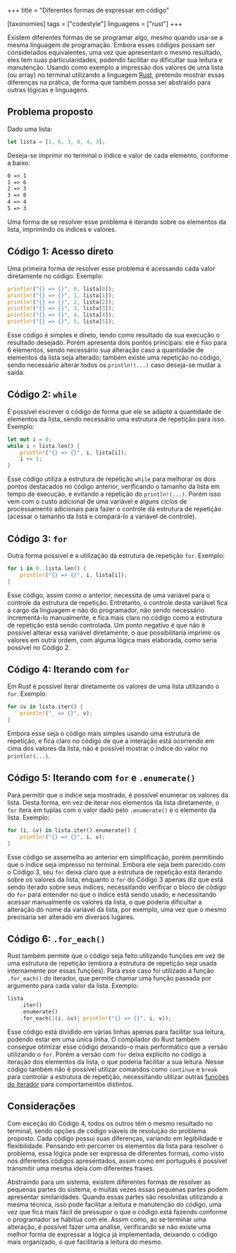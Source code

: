 +++
title = "Diferentes formas de expressar em código"

[taxonomies]
tags = ["codestyle"]
linguagens = ["rust"]
+++

Existem diferentes formas de se programar algo, mesmo quando usa-se a mesma linguagem de programação. Embora esses códigos possam ser considerados equivalentes, uma vez que apresentam o mesmo resultado, eles tem suas particularidades, podendo facilitar ou dificultar sua leitura e manutenção. Usando como exemplo a impressão dos valores de uma lista (ou array) no terminal utilizando a linguagem [Rust](https://www.rust-lang.org/pt-BR/), pretendo mostrar essas diferenças na prática, de forma que também possa ser abstraído para outras lógicas e linguagens.

## Problema proposto

Dado uma lista:

```rust
let lista = [1, 6, 3, 8, 4, 3];
```

Deseja-se imprimir no terminal o índice e valor de cada elemento, conforme a baixo:

```txt
0 => 1
1 => 6
2 => 3
3 => 8
4 => 4
5 => 3
```

Uma forma de se resolver esse problema é iterando sobre os elementos da lista, imprimindo os índices e valores.

## Código 1: Acesso direto

Uma primeira forma de resolver esse problema é acessando cada valor diretamente no código. Exemplo:

```rust
println!("{} => {}", 0, lista[0]);
println!("{} => {}", 1, lista[1]);
println!("{} => {}", 2, lista[2]);
println!("{} => {}", 3, lista[3]);
println!("{} => {}", 4, lista[4]);
println!("{} => {}", 5, lista[5]);
```

Esse código é simples e direto, tendo como resultado da sua execução o resultado desejado. Porém apresenta dois pontos principais: ele é fixo para 6 elementos, sendo necessário sua alteração caso a quantidade de elementos da lista seja alterado; também existe uma repetição no código, sendo necessário alterar todos os `println!(...)` caso deseja-se mudar a saída.

## Código 2: `while`

É possível escrever o código de forma que ele se adapte a quantidade de elementos da lista, sendo necessário uma estrutura de repetição para isso. Exemplo:

```rust
let mut i = 0;
while i < lista.len() {
    println!("{} => {}", i, lista[i]);
    i += 1;
}
```

Esse código utiliza a estrutura de repetição `while` para melhorar os dois pontos destacados no código anterior, verificando o tamanho da lista em tempo de execução, e evitando a repetição do `println!(...)`. Porém isso vem com o custo adicional de uma variável e alguns ciclos de processamento adicionais para fazer o controle da estrutura de repetição (acessar o tamanho da lista e compará-lo a variável de controle).

## Código 3: `for`

Outra forma possível é a utilização da estrutura de repetição `for`. Exemplo:

```rust
for i in 0..lista.len() {
    println!("{} => {}", i, lista[i]);
}
```

Esse código, assim como o anterior, necessita de uma variável para o controle da estrutura de repetição. Entretanto, o controle desta variável fica a cargo da linguagem e não do programador, não sendo necessário incrementá-lo manualmente, e fica mais claro no código como a estrutura de repetição está sendo controlada. Um ponto negativo é que não é possível alterar essa variável diretamente, o que possibilitaria imprimir os valores em outra ordem, com alguma lógica mais elaborada, como seria possível no Código 2.

## Código 4: Iterando com `for`

Em Rust é possível iterar diretamente os valores de uma lista utilizando o `for`. Exemplo:

```rust
for &v in lista.iter() {
    println!("_ => {}", v);
}
```

Embora esse seja o código mais simples usando uma estrutura de repetição, e fica claro no código de que a interação está ocorrendo em cima dos valores da lista, não é possível mostrar o índice do valor no `println!(...)`.

## Código 5: Iterando com `for` e `.enumerate()`

Para permitir que o índice seja mostrado, é possível enumerar os valores da lista. Desta forma, em vez de iterar nos elementos da lista diretamente, o `for` itera em tuplas com o valor dado pelo `.enumerate()` e o elemento da lista. Exemplo:

```rust
for (i, &v) in lista.iter().enumerate() {
    println!("{} => {}", i, v);
}
```

Esse código se assemelha ao anterior em simplificação, porém permitindo que o índice seja impresso no terminal. Embora ele seja bem parecido com o Código 3, seu `for` deixa claro que a estrutura de repetição está iterando sobre os valores da lista, enquanto o `for` do Código 3 apenas diz que está sendo iterado sobre seus índices, necessitando verificar o bloco de código do `for` para entender no que o índice está sendo usado, e necessitando acessar manualmente os valores da lista, o que poderia dificultar a alteração do nome da variável da lista, por exemplo, uma vez que o mesmo precisaria ser alterado em diversos lugares.

## Código 6: `.for_each()`

Rust também permite que o código seja feito utilizando funções em vez de uma estrutura de repetição (embora a estrutura de repetição seja usada internamente por essas funções). Para esse caso foi utilizado a função `.for_each()` do iterador, que permite chamar uma função passada por argumento para cada valor da lista. Exemplo:

```rust
lista
    .iter()
    .enumerate()
    .for_each(|(i, &v)| println!("{} => {}", i, v));
```

Esse código está dividido em várias linhas apenas para facilitar sua leitura, podendo estar em uma única linha. O compilador do Rust também consegue otimizar esse código deixando-o mais performático que a versão utilizando o `for`. Porém a versão com `for` deixa explícito no código a iteração dos elementos da lista, o que poderia facilitar a sua leitura. Nesse código também não é possível utilizar comandos como `continue` e `break` para controlar a estrutura de repetição, necessitando utilizar outras [funções do iterador](https://doc.rust-lang.org/std/iter/trait.Iterator.html#required-methods) para comportamentos distintos.

## Considerações

Com exceção do Código 4, todos os outros têm o mesmo resultado no terminal, sendo opções de código viáveis de resolução do problema proposto. Cada código possui suas diferenças, variando em legibilidade e flexibilidade. Pensando em percorrer os elementos da lista para resolver o problema, essa lógica pode ser expressa de diferentes formas, como visto nos diferentes códigos apresentados, assim como em português é possível transmitir uma mesma ideia com diferentes frases.

Abstraindo para um sistema, existem diferentes formas de resolver as pequenas partes do sistema, e muitas vezes essas pequenas partes podem apresentar similaridades. Quando essas partes são resolvidas utilizando a mesma técnica, isso pode facilitar a leitura e manutenção do código, uma vez que fica mais fácil de pressupor o que o código está fazendo conforme o programador se habitua com ele. Assim como, ao se terminar uma alteração, é possível fazer uma análise, verificando se não existe uma melhor forma de expressar a lógica já implementada, deixando o código mais organizado, o que facilitaria a leitura do mesmo.
